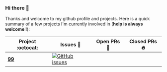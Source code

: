 ### Hi there 👋

Thanks and welcome to my github profile and projects. Here is a quick summary of a few projects I'm currently involved in (**help is always welcome !**):


|      Project :octocat:   |     Issues :bug:   | Open PRs :bell:  | Closed PRs :fire:  |
|-------------|-------------------|---|---|
| [**99**](https://github.com//gimseng/99-ML-Learning-Projects/) | [![GitHub issues](https://img.shields.io/github/issues/gimseng/99-ML-Learning-Projects)](https://github.com//gimseng/99-ML-Learning-Projects/issues)





<!--
Here are some ideas to get you started:

- 🔭 I’m currently working on ...
- 🌱 I’m currently learning ...
- 👯 I’m looking to collaborate on ...
- 🤔 I’m looking for help with ...
- 💬 Ask me about ...
- 📫 How to reach me: ...
- 😄 Pronouns: ...
- ⚡ Fun fact: ...

-->

